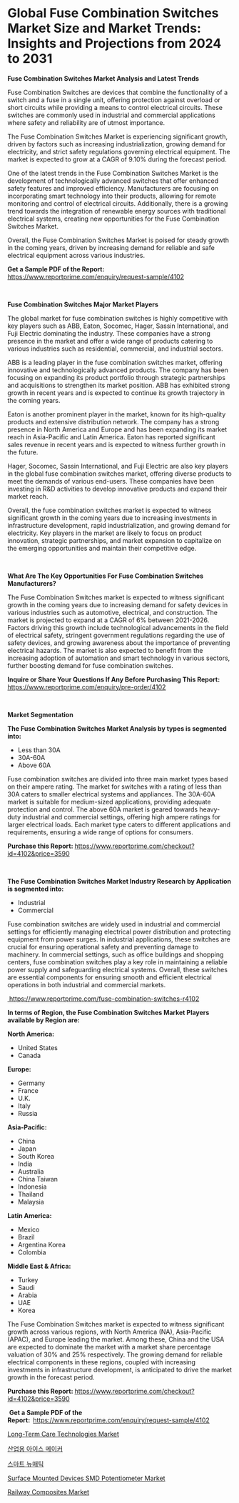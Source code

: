 <p><h1>Global Fuse Combination Switches Market Size and Market Trends: Insights and Projections from 2024 to 2031</h1></p><p><strong>Fuse Combination Switches Market Analysis and Latest Trends</strong></p>
<p><p>Fuse Combination Switches are devices that combine the functionality of a switch and a fuse in a single unit, offering protection against overload or short circuits while providing a means to control electrical circuits. These switches are commonly used in industrial and commercial applications where safety and reliability are of utmost importance.</p><p>The Fuse Combination Switches Market is experiencing significant growth, driven by factors such as increasing industrialization, growing demand for electricity, and strict safety regulations governing electrical equipment. The market is expected to grow at a CAGR of 9.10% during the forecast period.</p><p>One of the latest trends in the Fuse Combination Switches Market is the development of technologically advanced switches that offer enhanced safety features and improved efficiency. Manufacturers are focusing on incorporating smart technology into their products, allowing for remote monitoring and control of electrical circuits. Additionally, there is a growing trend towards the integration of renewable energy sources with traditional electrical systems, creating new opportunities for the Fuse Combination Switches Market.</p><p>Overall, the Fuse Combination Switches Market is poised for steady growth in the coming years, driven by increasing demand for reliable and safe electrical equipment across various industries.</p></p>
<p><strong>Get a Sample PDF of the Report:&nbsp;</strong> <a href="https://www.reportprime.com/enquiry/request-sample/4102">https://www.reportprime.com/enquiry/request-sample/4102</a></p>
<p>&nbsp;</p>
<p><strong>Fuse Combination Switches Major Market Players</strong></p>
<p><p>The global market for fuse combination switches is highly competitive with key players such as ABB, Eaton, Socomec, Hager, Sassin International, and Fuji Electric dominating the industry. These companies have a strong presence in the market and offer a wide range of products catering to various industries such as residential, commercial, and industrial sectors.</p><p>ABB is a leading player in the fuse combination switches market, offering innovative and technologically advanced products. The company has been focusing on expanding its product portfolio through strategic partnerships and acquisitions to strengthen its market position. ABB has exhibited strong growth in recent years and is expected to continue its growth trajectory in the coming years.</p><p>Eaton is another prominent player in the market, known for its high-quality products and extensive distribution network. The company has a strong presence in North America and Europe and has been expanding its market reach in Asia-Pacific and Latin America. Eaton has reported significant sales revenue in recent years and is expected to witness further growth in the future.</p><p>Hager, Socomec, Sassin International, and Fuji Electric are also key players in the global fuse combination switches market, offering diverse products to meet the demands of various end-users. These companies have been investing in R&D activities to develop innovative products and expand their market reach.</p><p>Overall, the fuse combination switches market is expected to witness significant growth in the coming years due to increasing investments in infrastructure development, rapid industrialization, and growing demand for electricity. Key players in the market are likely to focus on product innovation, strategic partnerships, and market expansion to capitalize on the emerging opportunities and maintain their competitive edge.</p></p>
<p>&nbsp;</p>
<p><strong>What Are The Key Opportunities For Fuse Combination Switches Manufacturers?</strong></p>
<p><p>The Fuse Combination Switches market is expected to witness significant growth in the coming years due to increasing demand for safety devices in various industries such as automotive, electrical, and construction. The market is projected to expand at a CAGR of 6% between 2021-2026. Factors driving this growth include technological advancements in the field of electrical safety, stringent government regulations regarding the use of safety devices, and growing awareness about the importance of preventing electrical hazards. The market is also expected to benefit from the increasing adoption of automation and smart technology in various sectors, further boosting demand for fuse combination switches.</p></p>
<p><strong>Inquire or Share Your Questions If Any Before Purchasing This Report:</strong> <a href="https://www.reportprime.com/enquiry/pre-order/4102">https://www.reportprime.com/enquiry/pre-order/4102</a></p>
<p>&nbsp;</p>
<p><strong>Market Segmentation</strong></p>
<p><strong>The Fuse Combination Switches Market Analysis by types is segmented into:</strong></p>
<p><ul><li>Less than 30A</li><li>30A-60A</li><li>Above 60A</li></ul></p>
<p><p>Fuse combination switches are divided into three main market types based on their ampere rating. The market for switches with a rating of less than 30A caters to smaller electrical systems and appliances. The 30A-60A market is suitable for medium-sized applications, providing adequate protection and control. The above 60A market is geared towards heavy-duty industrial and commercial settings, offering high ampere ratings for larger electrical loads. Each market type caters to different applications and requirements, ensuring a wide range of options for consumers.</p></p>
<p><strong>Purchase this Report:&nbsp;</strong><a href="https://www.reportprime.com/checkout?id=4102&price=3590">https://www.reportprime.com/checkout?id=4102&price=3590</a></p>
<p>&nbsp;</p>
<p><strong>The Fuse Combination Switches Market Industry Research by Application is segmented into:</strong></p>
<p><ul><li>Industrial</li><li>Commercial</li></ul></p>
<p><p>Fuse combination switches are widely used in industrial and commercial settings for efficiently managing electrical power distribution and protecting equipment from power surges. In industrial applications, these switches are crucial for ensuring operational safety and preventing damage to machinery. In commercial settings, such as office buildings and shopping centers, fuse combination switches play a key role in maintaining a reliable power supply and safeguarding electrical systems. Overall, these switches are essential components for ensuring smooth and efficient electrical operations in both industrial and commercial markets.</p></p>
<p><a href="https://www.reportprime.com/fuse-combination-switches-r4102">&nbsp;https://www.reportprime.com/fuse-combination-switches-r4102</a></p>
<p><strong>In terms of Region, the Fuse Combination Switches Market Players available by Region are:</strong></p>
<p>
    <p> <strong> North America: </strong>
        <ul>
            <li>United States</li>
            <li>Canada</li>
        </ul>
        </p> 
    <p> <strong> Europe: </strong>
        <ul>
            <li>Germany</li>
            <li>France</li>
            <li>U.K.</li>
            <li>Italy</li>
            <li>Russia</li>
        </ul>
        </p> 
    <p> <strong> Asia-Pacific: </strong>
        <ul>
            <li>China</li>
            <li>Japan</li>
            <li>South Korea</li>
            <li>India</li>
            <li>Australia</li>
            <li>China Taiwan</li>
            <li>Indonesia</li>
            <li>Thailand</li>
            <li>Malaysia</li>
        </ul>
        </p> 
    <p> <strong> Latin America: </strong>
        <ul>
            <li>Mexico</li>
            <li>Brazil</li>
            <li>Argentina Korea</li>
            <li>Colombia</li>
        </ul>
        </p> 
    <p> <strong> Middle East & Africa: </strong>
        <ul>
            <li>Turkey</li>
            <li>Saudi</li>
            <li>Arabia</li>
            <li>UAE</li>
            <li>Korea</li>
        </ul>
    </p>
    </p>
<p><p>The Fuse Combination Switches market is expected to witness significant growth across various regions, with North America (NA), Asia-Pacific (APAC), and Europe leading the market. Among these, China and the USA are expected to dominate the market with a market share percentage valuation of 30% and 25% respectively. The growing demand for reliable electrical components in these regions, coupled with increasing investments in infrastructure development, is anticipated to drive the market growth in the forecast period.</p></p>
<p><strong>Purchase this Report: </strong><a href="https://www.reportprime.com/checkout?id=4102&price=3590">https://www.reportprime.com/checkout?id=4102&price=3590</a></p>
<p>&nbsp;<strong>Get a Sample PDF of the Report:&nbsp;&nbsp;</strong><a href="https://www.reportprime.com/enquiry/request-sample/4102">https://www.reportprime.com/enquiry/request-sample/4102</a></p>
<p><strong></strong></p>
<p><p><a href="https://issuu.com/reportprime-2/docs/long-term-care-technologies-market-size-2030.pptx">Long-Term Care Technologies Market</a></p><p><a href="https://medium.com/@klarasenia85_83643/2024%EB%85%84%EB%B6%80%ED%84%B0-2031%EB%85%84%EA%B9%8C%EC%A7%80-5-4-%EC%9D%98-cagr%EB%A1%9C-%ED%99%95%EC%9E%A5%EB%90%98%EB%8A%94-%EC%82%B0%EC%97%85%EC%9A%A9-%EC%96%BC%EC%9D%8C-%EB%A7%8C%EB%93%A4%EA%B8%B0%EA%B8%B0-%EC%8B%9C%EC%9E%A5-%ED%81%AC%EA%B8%B0%EC%97%90-%EB%8C%80%ED%95%9C-%ED%86%B5%EC%B0%B0%EB%A0%A5-89a78a6cfd74">산업용 아이스 메이커</a></p><p><a href="https://medium.com/@mdemon697/%EC%8A%A4%EB%A7%88%ED%8A%B8-%EA%B3%B5%EC%95%95-%EC%8B%9C%EC%9E%A5-%EA%B8%80%EB%A1%9C%EB%B2%8C%EA%B3%BC-%EC%A7%80%EC%97%AD-%EB%B6%84%EC%84%9D-%EC%B5%9C%EC%A2%85-%EC%82%AC%EC%9A%A9%EC%9E%90-%EC%A0%9C%ED%92%88-%EB%B0%8F-%EC%A7%80%EC%97%AD%EC%97%90-%EC%B4%88%EC%A0%90%EC%9D%84-%EB%A7%9E%EC%B6%98-%EB%B6%84%EC%84%9D-%EB%B0%8F-%EC%98%88%EC%B8%A1-2024-2031-fe179edbada2">스마트 뉴매틱</a></p><p><a href="https://github.com/setiawananhar13/Market-Research-Report-List-1/blob/main/surface-mounted-devices-smd-potentiometer-market.md">Surface Mounted Devices SMD Potentiometer Market</a></p><p><a href="https://medium.com/@daveblock08/railway-composites-market-analysis-report-global-insights-by-region-type-fibre-reinforced-cbfcec61513b">Railway Composites Market</a></p></p>
